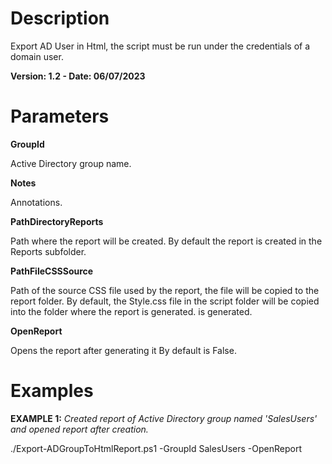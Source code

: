 # Description
Export AD User in Html, the script must be run under the credentials of a domain user.

**Version: 1.2 - Date: 06/07/2023**

# Parameters

**GroupId**

Active Directory group name.

**Notes**

Annotations.

**PathDirectoryReports**

Path where the report will be created. By default the report is created in the Reports subfolder.

**PathFileCSSSource**

Path of the source CSS file used by the report, the file will be copied to the report folder. By default, the Style.css file in the script folder will be copied into the folder where the report is generated. is generated.

**OpenReport**

Opens the report after generating it By default is False.

# Examples

**EXAMPLE 1:**  *Created report of Active Directory group named 'SalesUsers' and opened report after creation.*

./Export-ADGroupToHtmlReport.ps1 -GroupId SalesUsers -OpenReport
